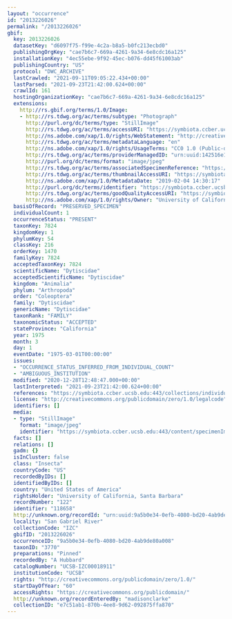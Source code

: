 ```yaml
---
layout: "occurrence"
id: "2013226026"
permalink: "/2013226026"
gbif:
  key: 2013226026
  datasetKey: "d6097f75-f99e-4c2a-b8a5-b0fc213ecbd0"
  publishingOrgKey: "cae7b6c7-669a-4261-9a34-6e8cdc16a125"
  installationKey: "4ec55ebe-9f92-45ec-b076-dd45f61003ab"
  publishingCountry: "US"
  protocol: "DWC_ARCHIVE"
  lastCrawled: "2021-09-11T09:05:22.434+00:00"
  lastParsed: "2021-09-23T21:42:00.624+00:00"
  crawlId: 161
  hostingOrganizationKey: "cae7b6c7-669a-4261-9a34-6e8cdc16a125"
  extensions:
    http://rs.gbif.org/terms/1.0/Image:
    - http://rs.tdwg.org/ac/terms/subtype: "Photograph"
      http://purl.org/dc/terms/type: "StillImage"
      http://rs.tdwg.org/ac/terms/accessURI: "https://symbiota.ccber.ucsb.edu:443/content/specimenImages/UCSB_IZC/UCSB-IZC00018/UCSB-IZC00018911_lg.jpg"
      http://ns.adobe.com/xap/1.0/rights/WebStatement: "http://creativecommons.org/publicdomain/zero/1.0/"
      http://rs.tdwg.org/ac/terms/metadataLanguage: "en"
      http://ns.adobe.com/xap/1.0/rights/UsageTerms: "CC0 1.0 (Public-domain)"
      http://rs.tdwg.org/ac/terms/providerManagedID: "urn:uuid:142516e1-1c11-4dff-a9d7-000d93e32f2c"
      http://purl.org/dc/terms/format: "image/jpeg"
      http://rs.tdwg.org/ac/terms/associatedSpecimenReference: "https://symbiota.ccber.ucsb.edu:443/collections/individual/index.php?occid=118658"
      http://rs.tdwg.org/ac/terms/thumbnailAccessURI: "https://symbiota.ccber.ucsb.edu:443/content/specimenImages/UCSB_IZC/UCSB-IZC00018/UCSB-IZC00018911_tn.jpg"
      http://ns.adobe.com/xap/1.0/MetadataDate: "2019-02-04 14:30:17"
      http://purl.org/dc/terms/identifier: "https://symbiota.ccber.ucsb.edu:443/content/specimenImages/UCSB_IZC/UCSB-IZC00018/UCSB-IZC00018911_lg.jpg"
      http://rs.tdwg.org/ac/terms/goodQualityAccessURI: "https://symbiota.ccber.ucsb.edu:443/content/specimenImages/UCSB_IZC/UCSB-IZC00018/UCSB-IZC00018911.jpg"
      http://ns.adobe.com/xap/1.0/rights/Owner: "University of California, Santa Barbara"
  basisOfRecord: "PRESERVED_SPECIMEN"
  individualCount: 1
  occurrenceStatus: "PRESENT"
  taxonKey: 7824
  kingdomKey: 1
  phylumKey: 54
  classKey: 216
  orderKey: 1470
  familyKey: 7824
  acceptedTaxonKey: 7824
  scientificName: "Dytiscidae"
  acceptedScientificName: "Dytiscidae"
  kingdom: "Animalia"
  phylum: "Arthropoda"
  order: "Coleoptera"
  family: "Dytiscidae"
  genericName: "Dytiscidae"
  taxonRank: "FAMILY"
  taxonomicStatus: "ACCEPTED"
  stateProvince: "California"
  year: 1975
  month: 3
  day: 1
  eventDate: "1975-03-01T00:00:00"
  issues:
  - "OCCURRENCE_STATUS_INFERRED_FROM_INDIVIDUAL_COUNT"
  - "AMBIGUOUS_INSTITUTION"
  modified: "2020-12-28T12:48:47.000+00:00"
  lastInterpreted: "2021-09-23T21:42:00.624+00:00"
  references: "https://symbiota.ccber.ucsb.edu:443/collections/individual/index.php?occid=118658"
  license: "http://creativecommons.org/publicdomain/zero/1.0/legalcode"
  identifiers: []
  media:
  - type: "StillImage"
    format: "image/jpeg"
    identifier: "https://symbiota.ccber.ucsb.edu:443/content/specimenImages/UCSB_IZC/UCSB-IZC00018/UCSB-IZC00018911_lg.jpg"
  facts: []
  relations: []
  gadm: {}
  isInCluster: false
  class: "Insecta"
  countryCode: "US"
  recordedByIDs: []
  identifiedByIDs: []
  country: "United States of America"
  rightsHolder: "University of California, Santa Barbara"
  recordNumber: "122"
  identifier: "118658"
  http://unknown.org/recordId: "urn:uuid:9a5b0e34-0efb-4080-bd20-4ab9de80a008"
  locality: "San Gabriel River"
  collectionCode: "IZC"
  gbifID: "2013226026"
  occurrenceID: "9a5b0e34-0efb-4080-bd20-4ab9de80a008"
  taxonID: "3770"
  preparations: "Pinned"
  recordedBy: "A Hubbard"
  catalogNumber: "UCSB-IZC00018911"
  institutionCode: "UCSB"
  rights: "http://creativecommons.org/publicdomain/zero/1.0/"
  startDayOfYear: "60"
  accessRights: "https://creativecommons.org/publicdomain/"
  http://unknown.org/recordEnteredBy: "madisonclarke"
  collectionID: "e7c51ab1-870b-4ee8-9d62-092875ffa870"
---
```

